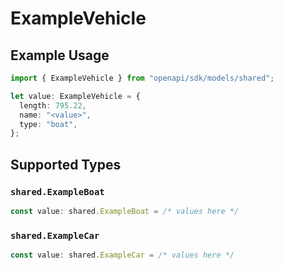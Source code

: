 # ExampleVehicle

## Example Usage

```typescript
import { ExampleVehicle } from "openapi/sdk/models/shared";

let value: ExampleVehicle = {
  length: 795.22,
  name: "<value>",
  type: "boat",
};
```

## Supported Types

### `shared.ExampleBoat`

```typescript
const value: shared.ExampleBoat = /* values here */
```

### `shared.ExampleCar`

```typescript
const value: shared.ExampleCar = /* values here */
```


